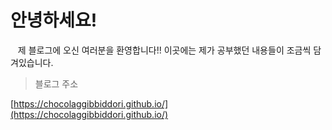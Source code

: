 # 안녕하세요!

&nbsp;&nbsp; 제 블로그에 오신 여러분을 환영합니다!! 이곳에는 제가 공부했던 내용들이 조금씩 담겨있습니다.

> 블로그 주소

[https://chocolaggibbiddori.github.io/](https://chocolaggibbiddori.github.io/)